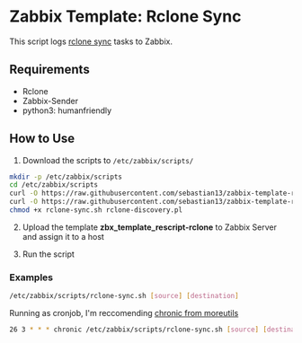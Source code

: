 # Zabbix Template: Rclone Sync

This script logs [rclone sync](https://rclone.org/commands/rclone_sync/) tasks to Zabbix.

## Requirements
* Rclone
* Zabbix-Sender
* python3: humanfriendly

## How to Use

1. Download the scripts to `/etc/zabbix/scripts/`

  ```bash
  mkdir -p /etc/zabbix/scripts
  cd /etc/zabbix/scripts
  curl -O https://raw.githubusercontent.com/sebastian13/zabbix-template-rclone/master/scripts/rclone-sync.sh
  curl -O https://raw.githubusercontent.com/sebastian13/zabbix-template-rclone/master/scripts/rclone-discovery.pl
  chmod +x rclone-sync.sh rclone-discovery.pl
  ``` 

2. Upload the template **zbx\_template\_rescript-rclone** to Zabbix Server and assign it to a host

3. Run the script

### Examples

```bash
/etc/zabbix/scripts/rclone-sync.sh [source] [destination]
```

Running as cronjob, I'm reccomending [chronic from moreutils](http://manpages.ubuntu.com/manpages/xenial/man1/chronic.1.html)

```bash
26 3 * * * chronic /etc/zabbix/scripts/rclone-sync.sh [source] [destination]
```
